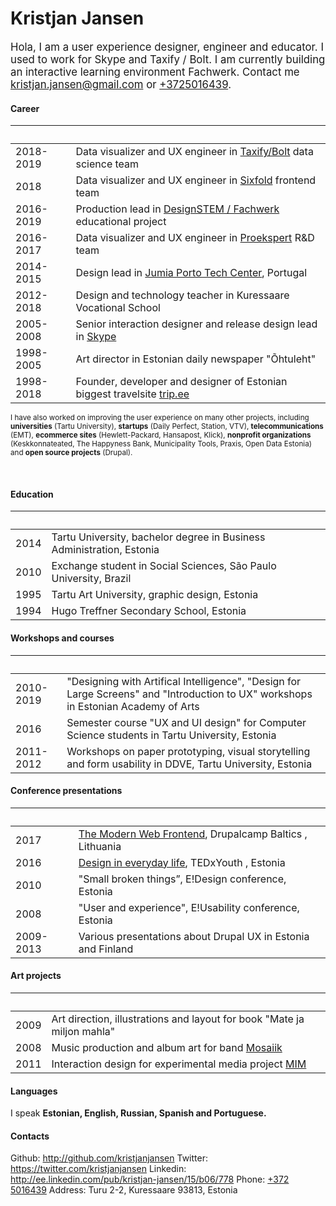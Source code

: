 # Kristjan Jansen

<big>Hola, I am a user experience designer, engineer and educator. I used to work for Skype and Taxify&nbsp;/&nbsp;Bolt. I am currently building an interactive learning environment Fachwerk. Contact me kristjan.jansen@gmail.com or [+3725016439](tel:+3725016439).</big>

#### Career

&nbsp; | &nbsp;
--- | ---
2018-2019 | Data visualizer and UX engineer in [Taxify/Bolt](https://bolt.eu) data science team
2018 | Data visualizer and UX engineer in [Sixfold](https://sixfold.com/) frontend team
2016-2019 | Production lead in [DesignSTEM / Fachwerk](https://designstem.github.io/fachwerk) educational project
2016-2017 | Data visualizer and UX engineer in [Proekspert](https://proekspert.ee/) R&D team
2014-2015 | Design lead in [Jumia Porto Tech Center](https://www.linkedin.com/company/porto-tech-center), Portugal
2012-2018 | Design and technology teacher in Kuressaare Vocational School
2005-2008 | Senior interaction designer and release design lead in [Skype](http://skype.com/) 
1998-2005 | Art director in Estonian daily newspaper "Õhtuleht"
1998-2018 | Founder, developer and designer of Estonian biggest travelsite [trip.ee](https://trip.ee)

<small>I have also worked on improving the user experience on many other projects, including **universities** (Tartu University), **startups** (Daily Perfect, Station, VTV), **telecommunications** (EMT), **ecommerce sites** (Hewlett-Packard, Hansapost, Klick), **nonprofit organizations** (Keskkonnateated, The Happyness Bank, Municipality Tools, Praxis, Open Data Estonia) and **open source projects** (Drupal).</small>

<br>


#### Education

&nbsp; | &nbsp; 
--- | ---
2014 | Tartu University, bachelor degree in Business Administration, Estonia
2010 | Exchange student in Social Sciences, São Paulo University, Brazil 
1995 | Tartu Art University, graphic design, Estonia
1994 | Hugo Treffner Secondary School, Estonia 

#### Workshops and courses

&nbsp; | &nbsp;
--- | ---
2010-2019 | "Designing with Artifical Intelligence", "Design for Large Screens" and "Introduction to UX" workshops in Estonian Academy of Arts
2016 | Semester course "UX and UI design" for Computer Science students in Tartu University, Estonia
2011-2012 | Workshops on paper prototyping, visual storytelling and form usability in DDVE, Tartu University, Estonia

#### Conference presentations

&nbsp; | &nbsp;
--- | ---
2017 | [The Modern Web Frontend](https://kristjanjansen.github.io/vilnius/), Drupalcamp Baltics , Lithuania
2016 | [Design in everyday life](https://www.youtube.com/watch?v=YtQJIioQ4-k), TEDxYouth , Estonia
2010 | "Small broken things”, E!Design conference, Estonia
2008 | "User and experience", E!Usability conference, Estonia
2009-2013 | Various presentations about Drupal UX in Estonia and Finland

#### Art projects

&nbsp; | &nbsp;
--- | ---
2009 | Art direction, illustrations and layout for book "Mate ja miljon mahla"
2008 | Music production and album art for band [Mosaiik](http://mosaiik.bandcamp.com)
2011 | Interaction design for experimental media project [MIM](http://www.mimproject.org/)

#### Languages

I speak **Estonian, English, Russian, Spanish and Portuguese.**

#### Contacts

Github: http://github.com/kristjanjansen
Twitter: https://twitter.com/kristjanjansen
Linkedin: http://ee.linkedin.com/pub/kristjan-jansen/15/b06/778
Phone: [+372 5016439](tel:+3725016439)
Address: Turu 2-2, Kuressaare 93813, Estonia

